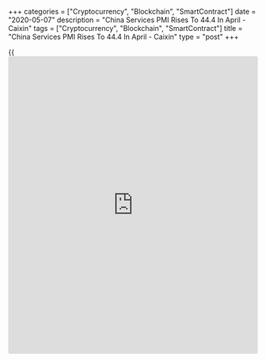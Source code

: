 +++
categories = ["Cryptocurrency", "Blockchain", "SmartContract"]
date = "2020-05-07"
description = "China Services PMI Rises To 44.4 In April - Caixin"
tags = ["Cryptocurrency", "Blockchain", "SmartContract"]
title = "China Services PMI Rises To 44.4 In April - Caixin"
type = "post"
+++

{{<iframe id="large-banner" src="https://www.bounty.group/#slide=12.0" width="100%" height="600" scrolling="no" style="border: 0px solid rgb(216, 221, 230); border-radius: 3px;">}}

The services sector in China continued to contract in April, albeit at a
slightly slower pace, the latest survey from Caixin showed on Thursday
with a Services PMI score of 44.4.

That's up from 43.0 in March, although it remains beneath the boom-or-
bust line of 50 that separates expansion from contraction.

Individually, total new work fell at a modest rate, although export
sales tumbled at a near-record pace. Companies trimmed their staff
numbers for the third month in a row.

The survey also showed that the composite index ticked up to 47.6 in
April from 46.7 in March.

For comments and feedback [contact](https://www.playgroundfx.com/contact/): editorial@rtt[news](https://www.letsplayfx.com/blog/forex-news-website/).com

[Economic News][1]

 **What parts of the world are seeing the best (and worst) economic
performances lately? Click[here][2] to check out our [Econ Scorecard][2]
and find out! See up-to-the-moment [ranking](https://www.playgroundfx.com/blog/crypto-exchange-ranking/)s for the best and worst
performers in [GDP][3], [unemployment rate][4], [inflation][5] and much
more.**

   1. www.rtt[news](https://www.letsplayfx.com/blog/forex-news-website/).com/Content/EconomicNews.aspx
   2. www.rtt[news](https://www.letsplayfx.com/blog/forex-news-website/).com/economic-scorecard/world-rank/PPI/highest-performance.aspx
   3. www.rtt[news](https://www.letsplayfx.com/blog/forex-news-website/).com/economic-scorecard/world-rank/GDP/highest-performance.aspx
   4. www.rtt[news](https://www.letsplayfx.com/blog/forex-news-website/).com/economic-scorecard/world-rank/unemployment-rate/lowest-performance.aspx
   5. www.rtt[news](https://www.letsplayfx.com/blog/forex-news-website/).com/economic-scorecard/world-rank/CPI/highest-performance.aspx